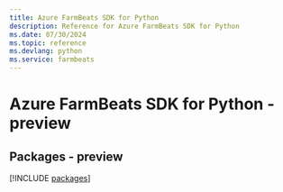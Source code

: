 ```yaml
---
title: Azure FarmBeats SDK for Python
description: Reference for Azure FarmBeats SDK for Python
ms.date: 07/30/2024
ms.topic: reference
ms.devlang: python
ms.service: farmbeats
---
```

# Azure FarmBeats SDK for Python - preview
## Packages - preview
[!INCLUDE [packages](farmbeats-index.md)]